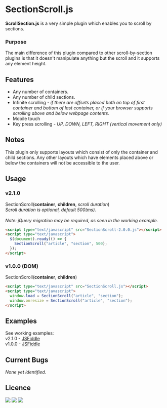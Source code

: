 # SectionScroll.js
<b>ScrollSection.js</b> is a very simple plugin which enables you to scroll by sections.

### Purpose
The main difference of this plugin compared to other scroll-by-section plugins is that it doesn't manipulate anything but the scroll and it supports any element height.

## Features
<ul>
  <li>Any number of containers.</li>
  <li>Any number of child sections.</li>
  <li>Infinite scrolling - <i>if there are offsets placed both on top of first container and bottom of last container, or if your browser supports scrolling above and below webpage contents.</i></li>
  <li>Mobile touch</li>
  <li>Key press scrolling - <i>UP, DOWN, LEFT, RIGHT (vertical movement only)</i></li>
</ul>

## Notes

This plugin only supports layouts which consist of only the container and child sections. Any other layouts which have elements placed above or below the containers will not be accessible to the user.

## Usage

### v2.1.0
SectionScroll(**container**, **children**, _scroll duration_)<br>
<i>Scroll duration is optional, default 500(ms).</i><br><br>
<i>Note: jQuery migration may be required, as seen in the working example.</i>
```html
<script type="text/javascript" src="SectionScroll-2.0.0.js"></script>
<script type="text/javascript">
  $(document).ready(() => {
    SectionScroll("article", "section", 500);
  });
</script>
```

### v1.0.0 (DOM)
SectionScroll(**container**, **children**)
```html
<script type="text/javascript" src="SectionScroll.js"></script>
<script type="text/javascript">
  window.load = SectionScroll("article", "section");
  window.onresize = SectionScroll("article", "section");
</script>
```

## Examples
See working examples:<br>
v2.1.0 - <a href="https://jsfiddle.net/SmellyFatDuck/4h3gqptj/167/">JSFiddle</a><br>
v1.0.0 - <a href="https://jsfiddle.net/daddymicael/aoh5jpf9/">JSFiddle</a>


## Current Bugs
<i>None yet identified.</i>

## Licence
<img src="https://img.shields.io/apm/l/vim-mode"> <img src="https://img.shields.io/github/v/release/SmellyFatDuck/SectionScroll.js"> <img src="https://img.shields.io/github/downloads/SmellyFatDuck/SectionScroll.js/total">
